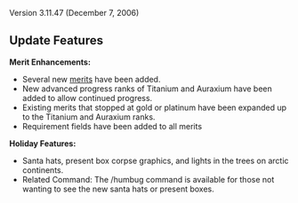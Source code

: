 Version 3.11.47 (December 7, 2006)

## Update Features

**Merit Enhancements:**

- Several new [merits](../merits/index.md) have been added.
- New advanced progress ranks of Titanium and Auraxium have been added to allow
  continued progress.
- Existing merits that stopped at gold or platinum have been expanded up to the
  Titanium and Auraxium ranks.
- Requirement fields have been added to all merits

**Holiday Features:**

- Santa hats, present box corpse graphics, and lights in the trees on arctic
  continents.
- Related Command: The /humbug command is available for those not wanting to see
  the new santa hats or present boxes.

